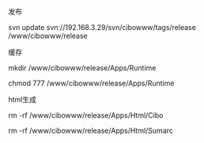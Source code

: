 发布

svn update svn://192.168.3.29/svn/cibowww/tags/release /www/cibowww/release

缓存

mkdir /www/cibowww/release/Apps/Runtime

chmod 777 /www/cibowww/release/Apps/Runtime

html生成

rm -rf /www/cibowww/release/Apps/Html/Cibo

rm -rf /www/cibowww/release/Apps/Html/Sumarc

